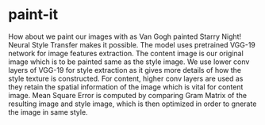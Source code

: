 # paint-it

How about we paint our images with as Van Gogh painted Starry Night! Neural Style Transfer makes it possible. The model uses pretrained VGG-19 network for image features extraction. The content image is our original image which is to be painted same as the style image. We use lower conv layers of VGG-19 for style extraction as it gives more details of how the style texture is constructed. For content, higher conv layers are used as they retain the spatial information of the image which is vital for content image. Mean Square Error is computed by comparing Gram Matrix of the resulting image and style image, which is then optimized in order to gnerate the image in same style.

